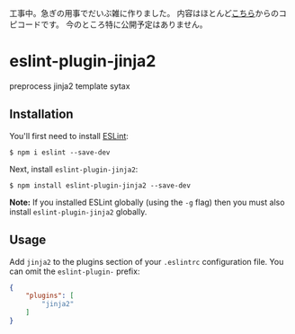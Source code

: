 工事中。急ぎの用事でだいぶ雑に作りました。
内容はほとんど[こちら](https://stackoverflow.com/questions/57426699/using-eslint-with-a-templating-language)からのコピコードです。
今のところ特に公開予定はありません。

# eslint-plugin-jinja2

preprocess jinja2 template sytax

## Installation

You'll first need to install [ESLint](http://eslint.org):

```
$ npm i eslint --save-dev
```

Next, install `eslint-plugin-jinja2`:

```
$ npm install eslint-plugin-jinja2 --save-dev
```

**Note:** If you installed ESLint globally (using the `-g` flag) then you must also install `eslint-plugin-jinja2` globally.

## Usage

Add `jinja2` to the plugins section of your `.eslintrc` configuration file. You can omit the `eslint-plugin-` prefix:

```json
{
    "plugins": [
        "jinja2"
    ]
}
```





